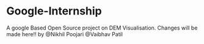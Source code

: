 # Google-Internship
A google Based Open Source project on DEM Visualisation.
Changes will be made here!! by @Nikhil Poojari @Vaibhav Patil 

